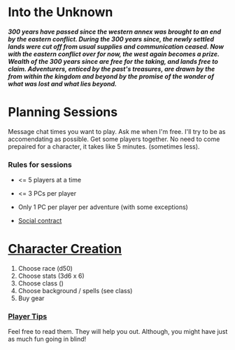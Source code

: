 # Into the Unknown

***300 years have passed since the western annex was brought to an end by the
eastern conflict.  During the 300 years since, the newly settled lands were cut
off from usual supplies and communication ceased.  Now with the eastern
conflict over for now, the west again becomes a prize.  Wealth of the 300 years
since are free for the taking, and lands free to claim.  Adventurers, enticed
by the past's treasures, are drawn by the from within the kingdom and beyond by
the promise of the wonder of what was lost and what lies beyond.***

# Planning Sessions
Message chat times you want to play. 
Ask me when I'm free. I'll try to be as accomendating as possible.
Get some players together. 
No need to come prepaired for a character, it takes like 5 minutes.
(sometimes less).

### Rules for sessions

- <= 5 players at a time
- <= 3 PCs per player
- Only 1 PC per player per adventure (with some exceptions)

- [Social contract](socialcontract.md)


# [Character Creation](charactercreation/)

1. Choose race (d50)
2. Choose stats (3d6 x 6)
3. Choose class ()
4. Choose background / spells (see class)
5. Buy gear



### [Player Tips](playertips.md)

Feel free to read them. They will help you out.
Although, you might have just as much fun going in blind!
